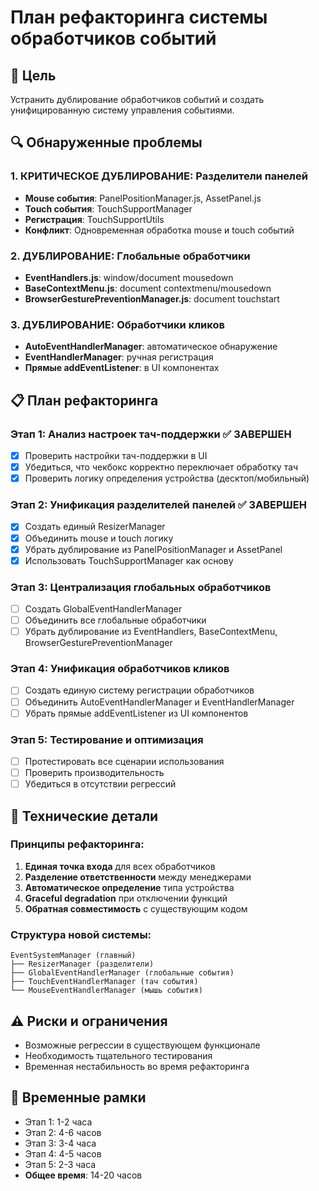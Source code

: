 # План рефакторинга системы обработчиков событий

## 🎯 Цель
Устранить дублирование обработчиков событий и создать унифицированную систему управления событиями.

## 🔍 Обнаруженные проблемы

### 1. КРИТИЧЕСКОЕ ДУБЛИРОВАНИЕ: Разделители панелей
- **Mouse события**: PanelPositionManager.js, AssetPanel.js
- **Touch события**: TouchSupportManager
- **Регистрация**: TouchSupportUtils
- **Конфликт**: Одновременная обработка mouse и touch событий

### 2. ДУБЛИРОВАНИЕ: Глобальные обработчики
- **EventHandlers.js**: window/document mousedown
- **BaseContextMenu.js**: document contextmenu/mousedown
- **BrowserGesturePreventionManager.js**: document touchstart

### 3. ДУБЛИРОВАНИЕ: Обработчики кликов
- **AutoEventHandlerManager**: автоматическое обнаружение
- **EventHandlerManager**: ручная регистрация
- **Прямые addEventListener**: в UI компонентах

## 📋 План рефакторинга

### Этап 1: Анализ настроек тач-поддержки ✅ ЗАВЕРШЕН
- [x] Проверить настройки тач-поддержки в UI
- [x] Убедиться, что чекбокс корректно переключает обработку тач
- [x] Проверить логику определения устройства (десктоп/мобильный)

### Этап 2: Унификация разделителей панелей ✅ ЗАВЕРШЕН
- [x] Создать единый ResizerManager
- [x] Объединить mouse и touch логику
- [x] Убрать дублирование из PanelPositionManager и AssetPanel
- [x] Использовать TouchSupportManager как основу

### Этап 3: Централизация глобальных обработчиков
- [ ] Создать GlobalEventHandlerManager
- [ ] Объединить все глобальные обработчики
- [ ] Убрать дублирование из EventHandlers, BaseContextMenu, BrowserGesturePreventionManager

### Этап 4: Унификация обработчиков кликов
- [ ] Создать единую систему регистрации обработчиков
- [ ] Объединить AutoEventHandlerManager и EventHandlerManager
- [ ] Убрать прямые addEventListener из UI компонентов

### Этап 5: Тестирование и оптимизация
- [ ] Протестировать все сценарии использования
- [ ] Проверить производительность
- [ ] Убедиться в отсутствии регрессий

## 🔧 Технические детали

### Принципы рефакторинга:
1. **Единая точка входа** для всех обработчиков
2. **Разделение ответственности** между менеджерами
3. **Автоматическое определение** типа устройства
4. **Graceful degradation** при отключении функций
5. **Обратная совместимость** с существующим кодом

### Структура новой системы:
```
EventSystemManager (главный)
├── ResizerManager (разделители)
├── GlobalEventHandlerManager (глобальные события)
├── TouchEventHandlerManager (тач события)
└── MouseEventHandlerManager (мышь события)
```

## ⚠️ Риски и ограничения
- Возможные регрессии в существующем функционале
- Необходимость тщательного тестирования
- Временная нестабильность во время рефакторинга

## 📅 Временные рамки
- Этап 1: 1-2 часа
- Этап 2: 4-6 часов  
- Этап 3: 3-4 часа
- Этап 4: 4-5 часов
- Этап 5: 2-3 часа
- **Общее время**: 14-20 часов
